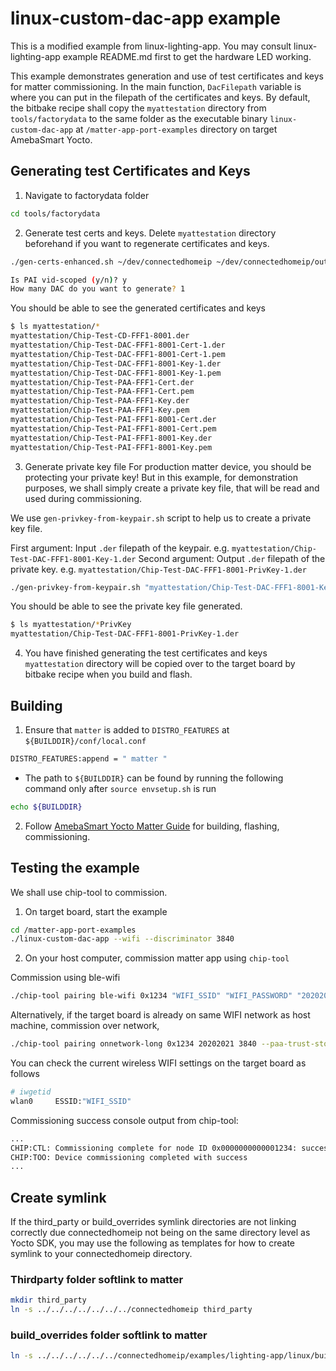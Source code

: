 # linux-custom-dac-app example

This is a modified example from linux-lighting-app. You may consult linux-lighting-app example README.md first to get the hardware LED working.

This example demonstrates generation and use of test certificates and keys for matter commissioning.
In the main function, `DacFilepath` variable is where you can put in the filepath of the certificates and keys.
By default, the bitbake recipe shall copy the `myattestation` directory from `tools/factorydata` to the same folder as the executable binary `linux-custom-dac-app` at `/matter-app-port-examples` directory on target AmebaSmart Yocto.

## Generating test Certificates and Keys
1. Navigate to factorydata folder
```bash
cd tools/factorydata
```

2. Generate test certs and keys. 
Delete `myattestation` directory beforehand if you want to regenerate certificates and keys.
```bash
./gen-certs-enhanced.sh ~/dev/connectedhomeip ~/dev/connectedhomeip/out/host/chip-cert FFF1 8001
```

```bash
Is PAI vid-scoped (y/n)? y
How many DAC do you want to generate? 1
```

You should be able to see the generated certificates and keys
```bash
$ ls myattestation/*
myattestation/Chip-Test-CD-FFF1-8001.der
myattestation/Chip-Test-DAC-FFF1-8001-Cert-1.der
myattestation/Chip-Test-DAC-FFF1-8001-Cert-1.pem
myattestation/Chip-Test-DAC-FFF1-8001-Key-1.der
myattestation/Chip-Test-DAC-FFF1-8001-Key-1.pem
myattestation/Chip-Test-PAA-FFF1-Cert.der
myattestation/Chip-Test-PAA-FFF1-Cert.pem
myattestation/Chip-Test-PAA-FFF1-Key.der
myattestation/Chip-Test-PAA-FFF1-Key.pem
myattestation/Chip-Test-PAI-FFF1-8001-Cert.der
myattestation/Chip-Test-PAI-FFF1-8001-Cert.pem
myattestation/Chip-Test-PAI-FFF1-8001-Key.der
myattestation/Chip-Test-PAI-FFF1-8001-Key.pem
```

3. Generate private key file
For production matter device, you should be protecting your private key!
But in this example, for demonstration purposes, we shall simply create a private key file, that will be read and used during commissioning.

We use `gen-privkey-from-keypair.sh` script to help us to create a private key file.

First argument: Input `.der` filepath of the keypair. e.g. `myattestation/Chip-Test-DAC-FFF1-8001-Key-1.der`
Second argument: Output `.der` filepath of the private key. e.g. `myattestation/Chip-Test-DAC-FFF1-8001-PrivKey-1.der`

```bash
./gen-privkey-from-keypair.sh "myattestation/Chip-Test-DAC-FFF1-8001-Key-1.der" "myattestation/Chip-Test-DAC-FFF1-8001-PrivKey-1.der"
```

You should be able to see the private key file generated.
```bash
$ ls myattestation/*PrivKey
myattestation/Chip-Test-DAC-FFF1-8001-PrivKey-1.der
```

4. You have finished generating the test certificates and keys
`myattestation` directory will be copied over to the target board by bitbake recipe when you build and flash.


## Building
1. Ensure that `matter` is added to `DISTRO_FEATURES` at `${BUILDDIR}/conf/local.conf`
```bash
DISTRO_FEATURES:append = " matter "
```
- The path to `${BUILDDIR}` can be found by running the following command only after `source envsetup.sh` is run
```bash
echo ${BUILDDIR}
```

2. Follow [AmebaSmart Yocto Matter Guide](<../../doc/AmebaSmart Yocto Matter Guide.md>) for building, flashing, commissioning.

## Testing the example
We shall use chip-tool to commission.

1. On target board, start the example
```bash
cd /matter-app-port-examples
./linux-custom-dac-app --wifi --discriminator 3840
```

2. On your host computer, commission matter app using `chip-tool`

Commission using ble-wifi
```bash
./chip-tool pairing ble-wifi 0x1234 "WIFI_SSID" "WIFI_PASSWORD" "20202021" "3840" --paa-trust-store-path ~/dev/rtl8730e-linux-sdk/sources/yocto/meta-realtek-matter/examples/linux-custom-dac-app/tools/factorydata/myattestation
```

Alternatively, if the target board is already on same WIFI network as host machine, commission over network,
```bash
./chip-tool pairing onnetwork-long 0x1234 20202021 3840 --paa-trust-store-path ~/dev/rtl8730e-linux-sdk/sources/yocto/meta-realtek-matter/examples/linux-custom-dac-app/tools/factorydata/myattestation
```

You can check the current wireless WIFI settings on the target board as follows
```bash
# iwgetid
wlan0     ESSID:"WIFI_SSID"
```

Commissioning success console output from chip-tool:
```bash
...
CHIP:CTL: Commissioning complete for node ID 0x0000000000001234: success
CHIP:TOO: Device commissioning completed with success
...
```


## Create symlink
If the third_party or build_overrides symlink directories are not linking correctly due connectedhomeip not being on the same directory level as Yocto SDK, you may use the following as templates for how to create symlink to your connectedhomeip directory.

### Thirdparty folder softlink to matter

```bash
mkdir third_party
ln -s ../../../../../../../connectedhomeip third_party
```

### build_overrides folder softlink to matter

```bash
ln -s ../../../../../../connectedhomeip/examples/lighting-app/linux/build_overrides
```

